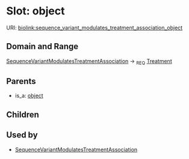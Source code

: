 
# Slot: object




URI: [biolink:sequence_variant_modulates_treatment_association_object](https://w3id.org/biolink/vocab/sequence_variant_modulates_treatment_association_object)

## Domain and Range

[SequenceVariantModulatesTreatmentAssociation](SequenceVariantModulatesTreatmentAssociation.md) ->  <sub>REQ</sub> [Treatment](Treatment.md)

## Parents

 *  is_a: [object](object.md)

## Children


## Used by

 * [SequenceVariantModulatesTreatmentAssociation](SequenceVariantModulatesTreatmentAssociation.md)
